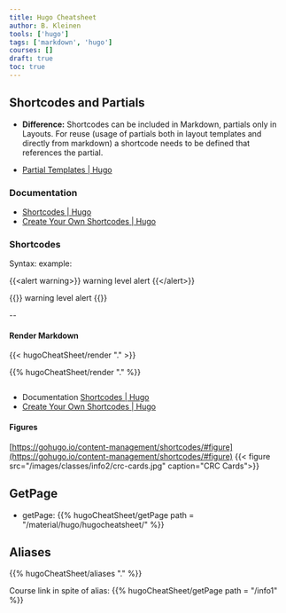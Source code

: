 ```yaml
---
title: Hugo Cheatsheet
author: B. Kleinen
tools: ['hugo']
tags: ['markdown', 'hugo']
courses: []
draft: true
toc: true
---
```




## Shortcodes and Partials

- **Difference:**
Shortcodes can be included in Markdown, partials only in Layouts.
For reuse (usage of partials both in layout templates and directly from markdown)
a shortcode needs to be defined that references the partial.

- [Partial Templates | Hugo](https://gohugo.io/templates/partials/)
### Documentation
* [Shortcodes | Hugo](https://gohugo.io/content-management/shortcodes/)
* [Create Your Own Shortcodes | Hugo](https://gohugo.io/templates/shortcode-templates/)
### Shortcodes
Syntax: example:

  \{\{\<alert warning\>\}\}
      warning level alert
  \{\{\</alert\>\}\}


{{<alert warning>}}
    warning level alert
{{</alert>}}

--

#### Render Markdown

{{< hugoCheatSheet/render "." >}}

{{% hugoCheatSheet/render "." %}}

```

```

* Documentation [Shortcodes | Hugo](https://gohugo.io/content-management/shortcodes/)
* [Create Your Own Shortcodes | Hugo](https://gohugo.io/templates/shortcode-templates/)

#### Figures
[https://gohugo.io/content-management/shortcodes/#figure](https://gohugo.io/content-management/shortcodes/#figure)
{{< figure src="/images/classes/info2/crc-cards.jpg" caption="CRC Cards">}}



## GetPage

- getPage: {{% hugoCheatSheet/getPage  path = "/material/hugo/hugocheatsheet/" %}}

## Aliases

{{% hugoCheatSheet/aliases "." %}}

Course link in spite of alias:
{{% hugoCheatSheet/getPage  path = "/info1" %}}
